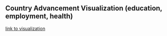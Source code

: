 
## Country Advancement Visualization (education, employment, health)  
[link to visualization](https://steve303.github.io/dataviz-countryAdvancement/index.html)
